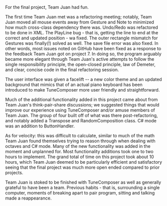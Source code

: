 For the final project, Team Juan had fun. 

The first time Team Juan met was a refactoring meeting; notably, Team Juan moved all mouse events away from Gesture and Note to minimized how much cross-class dependency there was. Undo/Redo was refactored to be done in XML. The PlayLine bug - that is, getting the line to end at the correct and updated position - wa fixed. The outer rectangle mismatch for Gestures was finally(!) solved as well. The save file error was also fixed. In other words, most issues noted on GitHub have been fixed as a response to the feedback Team Juan got on project 7. In doing so, the program arguably became more elegant through Team Juan's active attempts to follow the single responsibility principle, the open-closed principle, law of Demeter, and clear, concise code in the final refactoring session. 

The user interface was given a facelift -- a new color theme and an updated background that mimics that of an actual piano keyboard has been introduced to make TuneComposer more user friendly and straightforward. 

Much of the additional functionality added in this project came about from Team Juan's think-pair-share discussions; we suggested things that would improve our experience using TuneComposer and/or amuse members of Team Juan. The group of four built off of what was there post-refactoring, and notably added a Transpose and RandomComposition class. C# mode was an addition to ButtonHandler. 

As for velocity: this was difficult to calculate, similar to much of the math Team Juan found themselves trying to reason through when dealing with octaves and C# mode. Many of the new functionality was added in the moment and unplanned for. Most functionality additions took one to two hours to implement. The grand total of time on this project took about 10 hours, which Team Juan deemed to be particularly efficient and satisfactory seeing that the final project was much more open ended compared to prior projects. 

Team Juan is stoked to be finished with TuneComposer as well as generally grateful to have been a team. Previous habits - that is, surrounding a single computer, moments of breaking apart to pair program, sitting and talking made a reappearance. 

